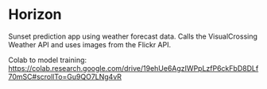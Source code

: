 # Horizon

Sunset prediction app using weather forecast data. Calls the VisualCrossing Weather API and uses images from the Flickr API.

Colab to model training:
https://colab.research.google.com/drive/19ehUe6AgzIWPpLzfP6ckFbD8DLf70mSC#scrollTo=Gu9QO7LNg4vR
